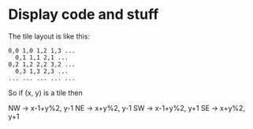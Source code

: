 Display code and stuff
======================

The tile layout is like this:

    0,0 1,0 1,2 1,3 ...
      0,1 1,1 2,1 ...
    0,2 1,2 2,2 3,2 ...
      0,3 1,3 2,3 ...
    ... ... ... ... ...

So if (x, y) is a tile then

NW -> x-1+y%2, y-1
NE -> x+y%2, y-1
SW -> x-1+y%2, y+1
SE -> x+y%2, y+1
